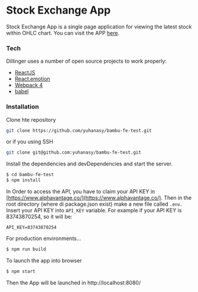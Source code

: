 # Stock Exchange App
Stock Exchange App is a single page application for viewing the latest stock within OHLC chart.
You can visit the APP [here](https://yuhanasy.github.io/bambu-fe-test/).

### Tech

Dillinger uses a number of open source projects to work properly:

* [ReactJS]
* [React.emotion]
* [Webpack 4]
* [babel]

### Installation

Clone hte repository 
```sh
git clone https://github.com/yuhanasy/bambu-fe-test.git
```
or if you using SSH
```sh
git clone git@github.com:yuhanasy/bambu-fe-test.git
```

Install the dependencies and devDependencies and start the server.

```sh
$ cd bambu-fe-test
$ npm install
```
In Order to access the API, you have to claim your API KEY in [https://www.alphavantage.co/](https://www.alphavantage.co/).
Then in the root directory (where di package.json exist) make a new file called `.env`.
Insert your API KEY into `API_KEY` variable. For example if your API KEY is 83743870254, so it will be:

```
API_KEY=83743870254
```

For production environments...

```sh
$ npm run build
```

To launch the app into browser
```sh
$ npm start
```

Then the App will be launched in http://localhost:8080/

   [ReactJS]: <https://reactjs.org/>
   [React.emotion]: <https://emotion.sh/>
   [Webpack 4]: <https://webpack.js.org/>
   [babel]: <https://babeljs.io/>
